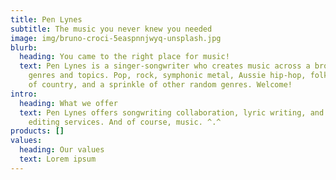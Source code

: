 ```yaml
---
title: Pen Lynes
subtitle: The music you never knew you needed
image: img/bruno-croci-5easpnnjwyq-unsplash.jpg
blurb:
  heading: You came to the right place for music!
  text: Pen Lynes is a singer-songwriter who creates music across a broad range of
    genres and topics. Pop, rock, symphonic metal, Aussie hip-hop, folk, a dash
    of country, and a sprinkle of other random genres. Welcome!
intro:
  heading: What we offer
  text: Pen Lynes offers songwriting collaboration, lyric writing, and lyric video
    editing services. And of course, music. ^.^
products: []
values:
  heading: Our values
  text: Lorem ipsum
---
```

